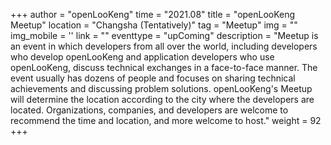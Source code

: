 +++ 
author = "openLooKeng"
time = "2021.08" 
title = "openLooKeng Meetup" 
location = "Changsha (Tentatively)" 
tag = "Meetup"
img = "" 
img_mobile = ''
link = ""
eventtype = "upComing"
description = "Meetup is an event in which developers from all over the world, including developers who develop openLooKeng and application developers who use openLooKeng, discuss technical exchanges in a face-to-face manner. The event usually has dozens of people and focuses on sharing technical achievements and discussing problem solutions. openLooKeng's Meetup will determine the location according to the city where the developers are located. Organizations, companies, and developers are welcome to recommend the time and location, and more welcome to host."
weight = 92
+++
